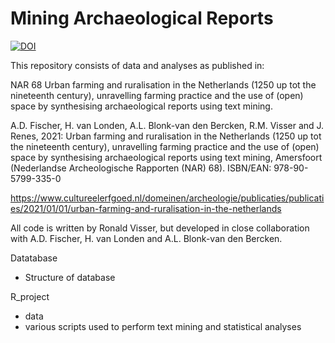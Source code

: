 # Mining Archaeological Reports

<a href="https://zenodo.org/badge/latestdoi/146339411"><img src="https://zenodo.org/badge/146339411.svg" alt="DOI"></a>

This repository consists of data and analyses as published in:

NAR 68 Urban farming and ruralisation in the Netherlands (1250 up tot the nineteenth century), unravelling farming practice and the use of (open) space by synthesising archaeological reports using text mining.

A.D. Fischer, H. van Londen, A.L. Blonk-van den Bercken, R.M. Visser and J. Renes, 2021: Urban farming and ruralisation in the Netherlands (1250 up tot the nineteenth century), unravelling farming practice and the use of (open) space by synthesising archaeological reports using text mining, Amersfoort (Nederlandse Archeologische Rapporten (NAR) 68).
ISBN/EAN: 978-90-5799-335-0

https://www.cultureelerfgoed.nl/domeinen/archeologie/publicaties/publicaties/2021/01/01/urban-farming-and-ruralisation-in-the-netherlands

All code is written by Ronald Visser, but developed in close collaboration with A.D. Fischer, H. van Londen and A.L. Blonk-van den Bercken.

Datatabase
- Structure of database

R_project
- data
- various scripts used to perform text mining and statistical analyses
